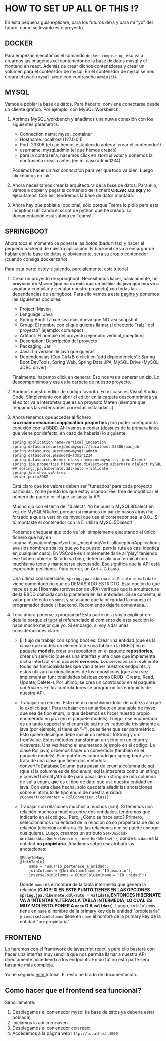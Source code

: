 # HOW TO SET UP ALL OF THIS !?

En esta pequena guia explicare, para los futuros devs y para mi "yo" del futuro, como se levanto este proyecto.

## DOCKER

Para empezar, ejecutamos el comando ```docker-compose up```, eso va a crearnos las imágenes del contenedor de la base de datos mysql y el frontend en react. Además de crear dichos contenedores y crear un volumen para el contenedor de mysql.
En el contenedor de mysql se nos creará el usario ```mysql_admin``` con contraseña ```admin1234```.

## MYSQL

Vamos a poblar la base de datos. Para hacerlo, conviene conectarse desde un cliente gráfico. Por ejemplo, con MySQL Workbench.

1. Abrimos MySQL workbench y añadimos una nueva conexión con los siguientes parámetros:
    * Connection name: mysql_container
    * Hostname: localhost (127.0.0.1)
    * Port: 23306 (el que hemos establecido antes al crear el contenedor!)
    * username: mysql_admin (el que hemos creado)
    * para la contraseña, hacemos click en *store in vault* y ponemos la contraseña creada antes (en mi caso admin1234).

    Podemos hacer un *test connection* para ver que todo va bien. Luego clickeamos en 'ok'

2. Ahora necesitamos crear la arquitectura de la base de datos. Para ello, vamos a copiar y pegar el contenido del fichero **CREAR_DB.sql** y lo ejecutamos. Con eso tendremos la base de datos montada.

3. Ahora hay que poblarla (opcional, sólo porque Txema lo pidio para esta inception) utilizando el script de python que he creado. La documentación está subida en Teams!

## SPRINGBOOT

Ahora toca el momento de ponerse las *botas* (badum tss) y hacer el pequeño backend de nuestra aplicación. El backend se va a encargar de hablar con la base de datos y, obviamente, será su propio contenedor (cuando consiga dockerizarlo).

Para esta parte estoy siguiendo, parcialemente,  <a href="https://www.youtube.com/watch?v=g_zoy9m0KMs"> este </a> tutorial 

1. Crear un proyecto de springboot. Necesitamos hacer, básicamente, un proyecto de Maven (que no es más que un builder de java que nos va a ayudar a compilar y ejecutar nuestro proyecto) con todas las dependencias de springboot. Para ello vamos a esta <a href="https://start.spring.io"> pagina </a> y ponemos las siguientes opciones:
    * Project: Maven
    * Lenguage: Java
    * Spring Boot: La que sea más nueva que NO sea snapshot
    * Group: El nombre con el que quieras llamar al directorio "raiz" del proyecto" (ejemplo: com.epac)
    * Artifact: El nombre del proyecto (ejemplo: vertical_inception)
    * Description: Descripción del proyecto
    * Packaging: Jar
    * Java: La versión de java que quieras
    * Dependencias (Con Ctrl+B o click en 'add dependencies'): Spring Boot DevTools, Spring Web, Spring Data JPA, MySQL Drive (MySQL JDBC driver).

    Finalmente, hacemos click en generar. Eso nos vas a generar un zip. Lo descomprimimos y esa es la carpeta de nuestro proyecto.

2. Abrimos nuestro editor de código favorito. En mi caso es Visual Studio Code. Simplemente con abrir el editor en la carpeta descomprimida ya el editor va a interpretar que es un proyecto Maven (siempre que tengamos las extensiones correctas instaladas...)

3. Ahora tenemos que acceder al fichero **src>main>resources>application.properties** para poder configurar la conexión con la BBDD. Ahí vamos a copiar (después de la primera línea que viene por defecto, en caso de haberla) lo siguiente: 
    ```
    spring.application.name=vertical_inception
    spring.datasource.url=jdbc:mysql://localhost:23306/pac_db
    spring.datasource.username=mysql_admin
    spring.datasource.password=admin1234
    spring.datasource.driver-class-name=com.mysql.cj.jdbc.Driver
    spring.jpa.properties.hibernate.dialect=org.hibernate.dialect.MySQL8Dialect
    ## spring.jpa.hibernate.ddl-auto = validate
    spring.jpa.show-sql=true
    server.port=8082
    ```
    Está claro que los valores deben ser "tuneados" para cada proyecto particular. Yo he puesto los que estoy usando. Feel free de modificar el número de puerto en el que se lanza la API.

    Mucho ojo con el tema del "dialect". Yo he puesto MySQL8Dialect en vez de MySQL5Dialect porque (si miramos un par de pasos atras) he forzado a que la versión de mysql que use el contenedor sea la 8.0... Si tú montaste el contenedor con la 5, utiliza MySQL5Dialect!

    Podemos chequear que todo va 'ok' simplemente ejecutando el único fichero que hay en src\main\java\com\epac\vertical_inception\VerticalInceptionApplication.java (los nombres son los que yo he puesto, pero la ruta es casi identica en cualquier caso). En VSCode es simplemente darle al 'play' teniendo ese fichero abierto. Si todo va bien, debería salir una terminal con muchísimo texto y mantenerse ejecutando. Eso significa que la API está esperando peticiones. Para cerrar, un Ctrl + C basta.

    Una última consideración, ```spring.jpa.hibernate.ddl-auto = validate``` viene comentado porque es DEMASIADO ESTRICTO. Esta opcion lo que hace es que Hibernate (proveedor de JPA) verifique que la arquitectura de la BBDD coincida con la planteada en las entidades. Si se comenta, el valor por defecto es ```none```, y se asume que la integridad la maneja el programador desde el backend. Recomiendo dejarla comentada...

4.  Toca ahora ponerse a programar! Esta parte no la voy a explicar en detalle porque el <a href="https://www.youtube.com/watch?v=g_zoy9m0KMs"> tutorial </a> referenciado al comienzo de esta sección lo hace mucho mejor que yo. Si embargo, si voy a dar unas consideraciones clave:
    * El flujo de trabajo con spring boot es: Crear una entidad (que es la clase que modela un elemento de una tabla en la BBBD) en el paquete **models**, crear un repositorio en el paquete **repositories**, crear un servicio (que es una interfaz y una clase que implementa dicha interfaz) en el paquete **services**. Los servicios son realmente todas las funcionalidades que van a tener nuestros endpoints, y estos utilizan funcionalidades de los repositorios (que a su vez implementan funcionalidades básicas como CRUD -Create, Read, Update, Delete-). Por último, se crea un controlador en el paquete *controllers*. En los controladores se programan los endpoints de nuestra API.

    * Trabajar con enums: Esto me dio muchísimo dolor de cabeza así que lo explico aquí. Para trabajar con un atributo en una tabla de mysql que sea de tipo enum, lo que debemos es hacer nuestro propio enumerado en java (en el paquete models). Luego, ese enumerado es un tanto especial si el enum de sql no es traducible trivialmente a java (por ejemplo, si tiene un "-"), pues tiene que ser paramétrico. Esto quiere decir que debe incluir un método toString y un fromValue. Estos métodos transforman un string en un enum y viceversa.
    Una vez hecho el enumerado (ejemplo en el codigo. La clase Rol.java) debemos hacer un convertidor (también en el paquete models). Este patrón es soportado por spring boot y se trata de una clase que tiene dos métodos: convertToDatabaseColumn para pasar de enum a columna de sql (que si la columna es de tipo enum, sql la interpreta como un string) y convertToEntityAttribute para pasar de un string de una columna de sql a enum, que es el tipo de dato que usa nuestra entidad en java. Con esta clase hecha, solo quedaría añadir las anotaciones sobre el atributo de tipo enum de nuestra entidad: ```@Convert(converter = RolConverter.class)```

    * Trabajar con relaciones muchos a muchos (n:m): Si tenemos una relación muchos a muchos entre dos entidades, tendremos que indicarlo en el código... Pero, ¿Cómo se hace esto? 
    Primero, seleccionamos una entidad de la relación como propietaria de dicha relación (elección arbitraria. En las relaciones n:m se puede escoger cualquiera). Luego, creamos un atributo ```Set<Unidad> unidadesALasQuePertenece =  new HashSet<>();```, donde ```Unidad``` es la entidad **no propietaria**. Añadimos sobre ese atributo las anotaciones: 
        ```
        @ManyToMany
        @JoinTable(
            name = "usuario_pertenece_a_unidad", 
            joinColumns = @JoinColumn(name = "ID_usuario"), 
            inverseJoinColumns = @JoinColumn(name = "ID_unidad"))
        ``` 
        Donde ```name``` es el nombre de la tabla intermedia que genera la relación (**OJO!!! SI EN ESTE PUNTO TIENES EN LAS OPCIONES ```spring.jpa.hibernate.ddl-auto = validate```, ENTONCES HIBERNATE VA A INTENTAR ALTERAR LA TABLA INTERMEDIA, LO CUAL ES MUY MOLESTO. PONER A ```none``` O A ```validate```**). Luego, ```joinColumns``` tiene en ```name``` el nombre de la primary key de la entidad "propietaria" y ```inverseJoinColumns``` tiene en ```name``` el nombre de la primary key de la entidad "no-propietaria"

## FRONTEND

Lo haremos con el framework de javascript react, y para ello bastará con hacer una interfaz muy sencilla que nos permita llamar a nuestra API directamente accediendo a los endpoints. En un futuro esta parte será bastante más compleja. 

Yo he seguido <a href="https://www.youtube.com/watch?v=O_XL9oQ1_To"> este </a> tutorial. El resto he tirado de documentación.

## Cómo hacer que el frontend sea funcional?

Sencillamente:
1. Desplegamos el contenedor mysql (la base de datos ya debería estar poblada)
2. Iniciamos la api con maven
3. Desplegamos el contenedor con react
4. Accedemos a la página web ```http://localhost:5000```